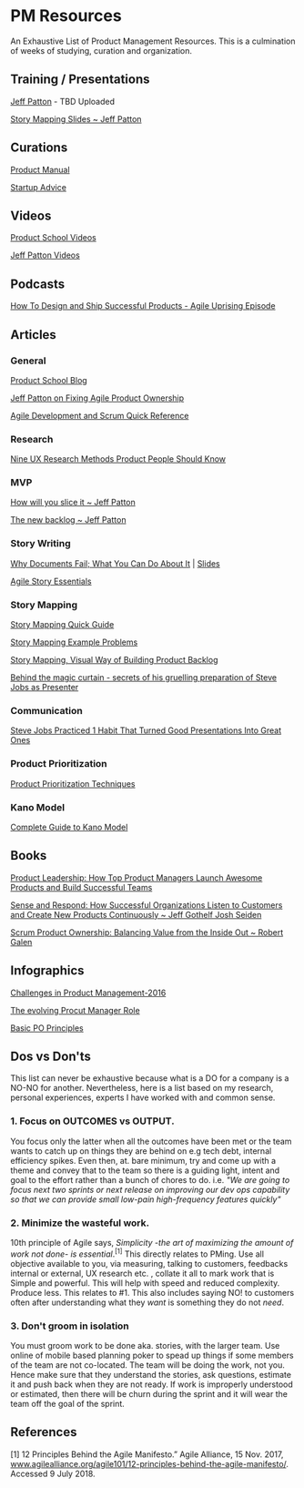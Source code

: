 # PM Resources
An Exhaustive List of Product Management Resources. This is a culmination of weeks of studying, curation and organization.

## Training / Presentations
[Jeff Patton](https://jpattonassociates.com/) - TBD Uploaded

[Story Mapping Slides ~ Jeff Patton](https://jpattonassociates.com/storymappingslides/)

## Curations

[Product Manual](https://www.productmanual.co/)

[Startup Advice](https://startupadvice.xyz/)

## Videos

[Product School Videos](https://www.facebook.com/productschool/videos/)

[Jeff Patton Videos](https://jpattonassociates.com/category/videos/)

## Podcasts
[How To Design and Ship Successful Products - Agile Uprising Episode](https://jpattonassociates.com/how-to-design-and-ship-successful-products/)

## Articles

### General
[Product School Blog](https://www.productschool.com/blog/)

[Jeff Patton on Fixing Agile Product Ownership](https://www.infoq.com/news/2018/03/patton-product-management)

[Agile Development and Scrum Quick Reference](https://www.dropbox.com/s/ed5ugafsi1qecj7/agile_11x17.pdf?dl=0)

### Research
[Nine UX Research Methods Product People Should Know](https://uxstudioteam.com/ux-blog/ux-research-methods/?utm_source=Social&utm_medium=referral&utm_campaign=ownsocial)

### MVP
[How will you slice it ~ Jeff Patton](https://jpattonassociates.com/wp-content/uploads/2015/01/how_you_slice_it.pdf)

[The new backlog ~ Jeff Patton](https://jpattonassociates.com/the-new-backlog/)

### Story Writing
[Why Documents Fail; What You Can Do About It](https://jpattonassociates.com/documents-fail-can/) | [Slides](https://www.youtube.com/watch?v=a--xbF_WGyM)

[Agile Story Essentials](https://jpattonassociates.com/wp-content/uploads/2015/03/story_essentials_quickref.pdf)

### Story Mapping

[Story Mapping Quick Guide](https://jpattonassociates.com/wp-content/uploads/2015/03/story_mapping.pdf)

[Story Mapping Example Problems](https://jpattonassociates.com/story-mapping-example-problems/#more-1476)

[Story Mapping, Visual Way of Building Product Backlog](https://www.thoughtworks.com/insights/blog/story-mapping-visual-way-building-product-backlog)

[Behind the magic curtain - secrets of his gruelling preparation of Steve Jobs as Presenter](https://www.theguardian.com/technology/2006/jan/05/newmedia.media1)

### Communication

[Steve Jobs Practiced 1 Habit That Turned Good Presentations Into Great Ones](https://www.inc.com/carmine-gallo/steve-jobs-practiced-1-habit-that-turned-good-presentations-into-great-ones.html)

### Product Prioritization

[Product Prioritization Techniques](https://foldingburritos.com/product-prioritization-techniques/)

### Kano Model
[Complete Guide to Kano Model](https://foldingburritos.com/kano-model/)

## Books
[Product Leadership: How Top Product Managers Launch Awesome Products and Build Successful Teams](https://www.amazon.com/gp/product/1491960604/ref=ox_sc_act_title_3?smid=ATVPDKIKX0DER&psc=1)

[Sense and Respond: How Successful Organizations Listen to Customers and Create New Products Continuously ~  Jeff Gothelf Josh Seiden](https://www.amazon.com/Sense-Respond-Successful-Organizations-Continuously/dp/1633691888/ref=sr_1_1?s=books&ie=UTF8&qid=1531005065&sr=1-1&keywords=sense+and+respond)

[Scrum Product Ownership: Balancing Value from the Inside Out ~ Robert Galen](https://www.amazon.com/Scrum-Product-Ownership-Balancing-Inside/dp/0988502623/ref=sr_1_1?s=books&ie=UTF8&qid=1531005500&sr=1-1&keywords=scrum+product+ownership+balancing+value+from+the+inside+out)

## Infographics

[Challenges in Product Management-2016](https://29cja5sshw9cd2hej34fi12j-wpengine.netdna-ssl.com/wp-content/media/product-management-infographic-challenges-people-process-profit-2448x130-.png)

[The evolving Procut Manager Role](https://cdn-images-1.medium.com/max/1304/1*Mp9wqK1dQ3Ju7g9oLlX5kQ.png)

[Basic PO Principles](https://cdn-images-1.medium.com/max/2000/1*Z-S_WI4MwP1HIqJDcNuYNQ.png)


## Dos vs Don'ts

This list can never be exhaustive because what is a DO for a company is a NO-NO for another. Nevertheless, here is a list based on my research, personal experiences, experts I have worked with and common sense. 

### 1. Focus on OUTCOMES vs OUTPUT. 
You focus only the latter when all the outcomes have been met or the team wants to catch up on things they are behind on e.g tech debt, internal efficiency spikes. Even then, at. bare minimum, try and come up with a theme and convey that to the team so there is a guiding light, intent and goal to the effort rather than a bunch of chores to do. i.e. _"We are going to focus next two sprints or next release on improving our dev ops capability so that we can provide small low-pain high-frequency features quickly"_

### 2. Minimize the wasteful work.
10th principle of Agile says, _Simplicity -the art of maximizing the amount of work not done- is essential_.<sup>[1]</sup>
This directly relates to PMing. Use all objective available to you, via measuring, talking to customers, feedbacks internal or external, UX research etc. , collate it all to mark work that is Simple and powerful. This will help with speed and reduced complexity. Produce less. This relates to #1. This also includes saying NO! to customers often after understanding what they _want_ is something they do not _need_.

### 3. Don't groom in isolation
You must groom work to be done aka. stories, with the larger team. Use online of mobile based planning poker to spead up things if some members of the team are not co-located. The team will be doing the work, not you. Hence make sure that they understand the stories, ask questions, estimate it and push back when they are not ready. If work is improperly understood or estimated, then there will be churn during the sprint and it will wear the team off the goal of the sprint.

## References
[1] 12 Principles Behind the Agile Manifesto.” Agile Alliance, 15 Nov. 2017, www.agilealliance.org/agile101/12-principles-behind-the-agile-manifesto/. Accessed 9 July 2018.
